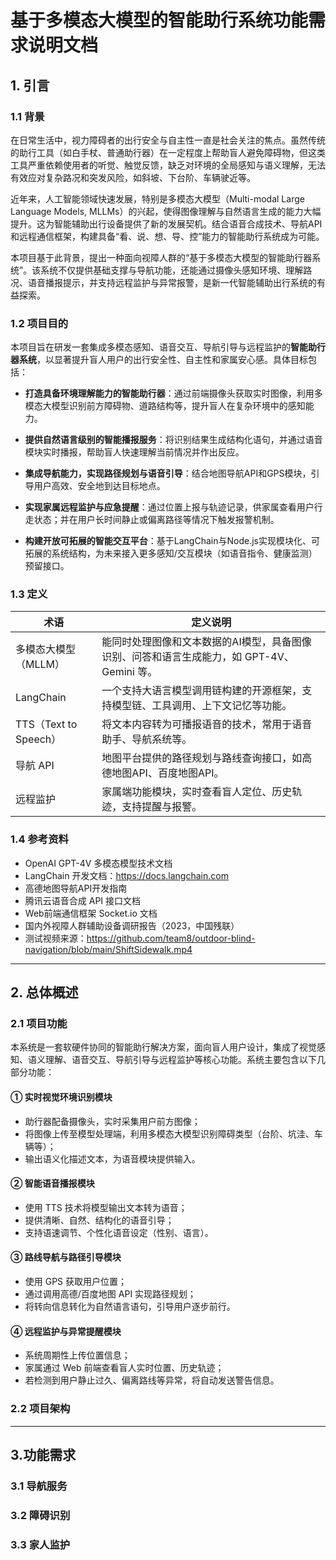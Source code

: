 # 基于多模态大模型的智能助行系统功能需求说明文档

## 1. 引言

### 1.1 背景

在日常生活中，视力障碍者的出行安全与自主性一直是社会关注的焦点。虽然传统的助行工具（如白手杖、普通助行器）在一定程度上帮助盲人避免障碍物，但这类工具严重依赖使用者的听觉、触觉反馈，缺乏对环境的全局感知与语义理解，无法有效应对复杂路况和突发风险，如斜坡、下台阶、车辆驶近等。

近年来，人工智能领域快速发展，特别是多模态大模型（Multi-modal Large Language Models, MLLMs）的兴起，使得图像理解与自然语言生成的能力大幅提升。这为智能辅助出行设备提供了新的发展契机。结合语音合成技术、导航API和远程通信框架，构建具备“看、说、想、导、控”能力的智能助行系统成为可能。

本项目基于此背景，提出一种面向视障人群的“基于多模态大模型的智能助行器系统”。该系统不仅提供基础支撑与导航功能，还能通过摄像头感知环境、理解路况、语音播报提示，并支持远程监护与异常报警，是新一代智能辅助出行系统的有益探索。

### 1.2 项目目的

本项目旨在研发一套集成多模态感知、语音交互、导航引导与远程监护的**智能助行器系统**，以显著提升盲人用户的出行安全性、自主性和家属安心感。具体目标包括：

- **打造具备环境理解能力的智能助行器**：通过前端摄像头获取实时图像，利用多模态大模型识别前方障碍物、道路结构等，提升盲人在复杂环境中的感知能力。
  
- **提供自然语言级别的智能播报服务**：将识别结果生成结构化语句，并通过语音模块实时播报，帮助盲人快速理解当前情况并作出反应。
  
- **集成导航能力，实现路径规划与语音引导**：结合地图导航API和GPS模块，引导用户高效、安全地到达目标地点。

- **实现家属远程监护与应急提醒**：通过位置上报与轨迹记录，供家属查看用户行走状态；并在用户长时间静止或偏离路径等情况下触发报警机制。

- **构建开放可拓展的智能交互平台**：基于LangChain与Node.js实现模块化、可拓展的系统结构，为未来接入更多感知/交互模块（如语音指令、健康监测）预留接口。

### 1.3 定义

| 术语                      | 定义说明 |
|--------------------------|----------|
| 多模态大模型（MLLM）     | 能同时处理图像和文本数据的AI模型，具备图像识别、问答和语言生成能力，如 GPT-4V、Gemini 等。 |
| LangChain                | 一个支持大语言模型调用链构建的开源框架，支持模型链、工具调用、上下文记忆等功能。 |
| TTS（Text to Speech）    | 将文本内容转为可播报语音的技术，常用于语音助手、导航系统等。 |
| 导航 API                 | 地图平台提供的路径规划与路线查询接口，如高德地图API、百度地图API。 |
| 远程监护                 | 家属端功能模块，实时查看盲人定位、历史轨迹，支持提醒与报警。 |

### 1.4 参考资料

- OpenAI GPT-4V 多模态模型技术文档  
- LangChain 开发文档：https://docs.langchain.com  
- 高德地图导航API开发指南  
- 腾讯云语音合成 API 接口文档  
- Web前端通信框架 Socket.io 文档  
- 国内外视障人群辅助设备调研报告（2023，中国残联）
- 测试视频来源：https://github.com/team8/outdoor-blind-navigation/blob/main/ShiftSidewalk.mp4
---

## 2. 总体概述

### 2.1 项目功能

本系统是一套软硬件协同的智能助行解决方案，面向盲人用户设计，集成了视觉感知、语义理解、语音交互、导航引导与远程监护等核心功能。系统主要包含以下几部分功能：

#### ① 实时视觉环境识别模块  
- 助行器配备摄像头，实时采集用户前方图像；
- 将图像上传至模型处理端，利用多模态大模型识别障碍类型（台阶、坑洼、车辆等）；
- 输出语义化描述文本，为语音模块提供输入。

#### ② 智能语音播报模块  
- 使用 TTS 技术将模型输出文本转为语音；
- 提供清晰、自然、结构化的语音引导；
- 支持语速调节、个性化语音设定（性别、语言）。

#### ③ 路线导航与路径引导模块  
- 使用 GPS 获取用户位置；
- 通过调用高德/百度地图 API 实现路径规划；
- 将转向信息转化为自然语言语句，引导用户逐步前行。

#### ④ 远程监护与异常提醒模块  
- 系统周期性上传位置信息；
- 家属通过 Web 前端查看盲人实时位置、历史轨迹；
- 若检测到用户静止过久、偏离路线等异常，将自动发送警告信息。

### 2.2 项目架构
---
## 3.功能需求
### 3.1 导航服务
### 3.2 障碍识别
### 3.3 家人监护
